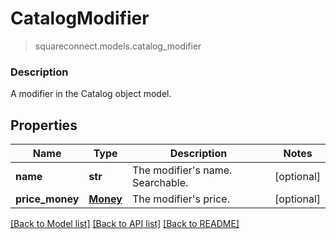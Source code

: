 # CatalogModifier
> squareconnect.models.catalog_modifier

### Description

A modifier in the Catalog object model.

## Properties
Name | Type | Description | Notes
------------ | ------------- | ------------- | -------------
**name** | **str** | The modifier&#39;s name. Searchable. | [optional] 
**price_money** | [**Money**](Money.md) | The modifier&#39;s price. | [optional] 

[[Back to Model list]](../README.md#documentation-for-models) [[Back to API list]](../README.md#documentation-for-api-endpoints) [[Back to README]](../README.md)


